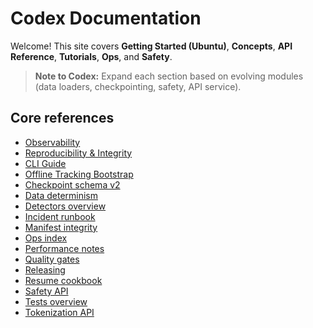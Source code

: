 <!-- BEGIN: CODEX_DOCS_INDEX -->

# Codex Documentation

Welcome! This site covers **Getting Started (Ubuntu)**, **Concepts**, **API Reference**, **Tutorials**, **Ops**, and **Safety**.

> **Note to Codex:** Expand each section based on evolving modules (data loaders, checkpointing, safety, API service).

## Core references

* [Observability](modules/observability.md)
* [Reproducibility & Integrity](repro_guidance.md)
* [CLI Guide](cli.md)
* [Offline Tracking Bootstrap](tracking_offline.md)
* [Checkpoint schema v2](checkpoint_schema_v2.md)
* [Data determinism](data_determinism.md)
* [Detectors overview](detectors.md)
* [Incident runbook](incident_runbook.md)
* [Manifest integrity](manifest_integrity.md)
* [Ops index](ops.md)
* [Performance notes](performance.md)
* [Quality gates](quality_gates.md)
* [Releasing](releasing.md)
* [Resume cookbook](resume_cookbook.md)
* [Safety API](safety_api.md)
* [Tests overview](tests_overview.md)
* [Tokenization API](tokenization_api.md)

<!-- END: CODEX_DOCS_INDEX -->
